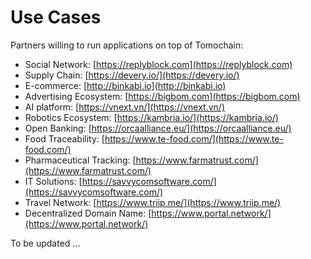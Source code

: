 # Use Cases

Partners willing to run applications on top of Tomochain:

- Social Network: [https://replyblock.com](https://replyblock.com)
- Supply Chain: [https://devery.io/](https://devery.io/)
- E-commerce: [http://binkabi.io](http://binkabi.io)
- Advertising Ecosystem: [https://bigbom.com](https://bigbom.com)
- AI platform: [https://vnext.vn/](https://vnext.vn/)
- Robotics Ecosystem: [https://kambria.io/](https://kambria.io/)
- Open Banking: [https://orcaalliance.eu/](https://orcaalliance.eu/)
- Food Traceability: [https://www.te-food.com/](https://www.te-food.com/)
- Pharmaceutical Tracking: [https://www.farmatrust.com/](https://www.farmatrust.com/)
- IT Solutions: [https://savvycomsoftware.com/](https://savvycomsoftware.com/)
- Travel Network: [https://www.triip.me/](https://www.triip.me/)
- Decentralized Domain Name: [https://www.portal.network/](https://www.portal.network/)


To be updated ...

